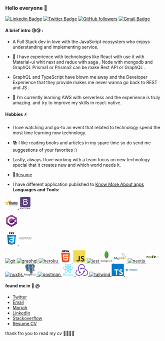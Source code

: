 ### Hello everyone 👋
[![Linkedin Badge](https://img.shields.io/badge/Mohammed_Alreai-blue?style=social&logo=Linkedin&logoColor=blue&link=https://www.linkedin.com/in/mohammed-al-reai/)](https://www.linkedin.com/in/mohammed-al-reai/) [![Twitter Badge](http://img.shields.io/badge/-@MohammedAl_Reai-1ca0f1?style=social&logo=twitter&logoColor=blue&link=https://https://twitter.com/MohammedAl_Reai)](https://twitter.com/MohammedAl_Reai) [![GitHub followers](https://img.shields.io/github/followers/MohammedALREAI?label=Follow&style=social)](https://github.com/MohammedALREAI/?tab=follow) [![Gmail Badge](https://img.shields.io/badge/-Mohammed_Alreai-c14438?style=social&logo=Gmail&logoColor=red&link=mailto:mhamad.aa1997.aa@gmail.com)](mailto:mhamad.aa1997.aa@gmail.com) 

#### A brief intro 😘😘 :


- A Full Stack dev in love with the JavaScript ecosystem who enjoys understanding and implementing service.

* 🔭 I have experience with technologies like React with use it with Material-ui whit next and redux with saga , Node with mongodb and GraphQL Prisma1 or Prisma2 can be make Rest API or GraphQL .

* GraphQL and TypeScript have blown me away and the Developer Experience that they provide makes me never wanna go back to REST and JS .

* 🌱 I’m currently learning AWS with serverless and the experience is truly amazing. and try to improve my skills in react-native.

#### Hobbies ⚡

- I love watching and go-to an event that related to technology spend the most time learning now technology.

* 📚 I like reading books and articles in my spare time so do send me suggestions of your favorites :)

- Lastly, always I love working with a team focus on new technology special that it creates new and which world needs it.

- 📝[Resume](https://res.cloudinary.com/dwpo5xilm/image/upload/v1615980182/sick-fits/Mohammed_alreai_cv.pdf)
- I have different application published to [Know More About apps](c=>)
**Languages and Tools:**  


<a href="https://aws.amazon.com" target="_blank">
 <img src="https://raw.githubusercontent.com/devicons/devicon/master/icons/amazonwebservices/amazonwebservices-original-wordmark.svg" 
 alt="aws" width="40" height="40"/> </a> 
  
 
  
  <a href="https://getbootstrap.com" target="_blank"> 
  <img src="https://raw.githubusercontent.com/devicons/devicon/master/icons/bootstrap/bootstrap-plain-wordmark.svg" alt="bootstrap" width="40" height="40"/> </a>

 
 <a href="https://www.w3schools.com/cs/" target="_blank"><img src="https://raw.githubusercontent.com/devicons/devicon/master/icons/csharp/csharp-original.svg" alt="csharp" width="40" height="40"/> </a> 
   
   <a href="https://www.w3schools.com/css/" target="_blank"> <img src="https://raw.githubusercontent.com/devicons/devicon/master/icons/css3/css3-original-wordmark.svg"
    alt="css3" width="40" height="40"/> </a>
      <a href="https://expressjs.com" target="_blank"><img src="https://raw.githubusercontent.com/devicons/devicon/master/icons/express/express-original-wordmark.svg"
    alt="express" width="40" height="40"/> </a> 
    
   <a href="https://git-scm.com/" target="_blank"> 
   <img src="https://www.vectorlogo.zone/logos/git-scm/git-scm-icon.svg" alt="git" width="40" height="40"/> </a> 
   
   <a href="https://graphql.org" target="_blank">
    <img src="https://www.vectorlogo.zone/logos/graphql/graphql-icon.svg" alt="graphql" width="40" height="40"/> </a>   
    <a href="https://heroku.com" target="_blank"> <img src="https://www.vectorlogo.zone/logos/heroku/heroku-icon.svg" alt="heroku" width="40"
     height="40"/> </a> 
     <a href="https://www.w3.org/html/" target="_blank">
      <img src="https://raw.githubusercontent.com/devicons/devicon/master/icons/html5/html5-original-wordmark.svg" 
      alt="html5" width="40" height="40"/> </a>
       <a href="https://developer.mozilla.org/en-US/docs/Web/JavaScript" target="_blank">
        <img src="https://raw.githubusercontent.com/devicons/devicon/master/icons/javascript/javascript-original.svg"
         alt="javascript" width="40" height="40"/> </a>
          <a href="https://jestjs.io" target="_blank"> 
          <img src="https://www.vectorlogo.zone/logos/jestjsio/jestjsio-icon.svg" alt="jest" width="40" height="40"/> </a>
               <a href="https://www.mongodb.com/" target="_blank"> 
               <img src="https://raw.githubusercontent.com/devicons/devicon/master/icons/mongodb/mongodb-original-wordmark.svg"
                alt="mongodb" width="40" height="40"/> </a> <a href="https://www.mysql.com/" 
                target="_blank"> 
                <img src="https://raw.githubusercontent.com/devicons/devicon/master/icons/mysql/mysql-original-wordmark.svg"
                 alt="mysql" width="40" height="40"/> </a>
                  <a href="https://nextjs.org/" target="_blank"> 
                  <img src="https://cdn.worldvectorlogo.com/logos/nextjs-3.svg" alt="nextjs" width="40" height="40"/> </a> 
                  <a href="https://nodejs.org" target="_blank">
                   <img src="https://raw.githubusercontent.com/devicons/devicon/master/icons/nodejs/nodejs-original-wordmark.svg" 
                   alt="nodejs" width="40" height="40"/> </a> <a href="https://nuxtjs.org/" 
                   target="_blank"> <img src="https://www.vectorlogo.zone/logos/nuxtjs/nuxtjs-icon.svg" alt="nuxtjs" width="40" height="40"/> </a>
                      <a href="https://www.postgresql.org" target="_blank"> 
                      <img src="https://raw.githubusercontent.com/devicons/devicon/master/icons/postgresql/postgresql-original-wordmark.svg"
                       alt="postgresql" width="40" height="40"/> </a> 
                       <a href="https://postman.com" target="_blank">
                        <img src="https://www.vectorlogo.zone/logos/getpostman/getpostman-icon.svg" alt="postman" width="40" 
                        height="40"/> </a> 
                         <a href="https://reactjs.org/" target="_blank"> 
                         <img src="https://raw.githubusercontent.com/devicons/devicon/master/icons/react/react-original-wordmark.svg"
                          alt="react" width="40" height="40"/> </a> 
                             <a href="https://redux.js.org" target="_blank"> 
                             <img src="https://raw.githubusercontent.com/devicons/devicon/master/icons/redux/redux-original.svg" 
                             alt="redux" width="40" height="40"/> </a>
                                 </a> <a href="https://tailwindcss.com/" target="_blank"> 
                                 <img src="https://www.vectorlogo.zone/logos/tailwindcss/tailwindcss-icon.svg" 
                                 alt="tailwind" width="40" height="40"/> </a>
                                  <a href="https://www.typescriptlang.org/" target="_blank">
                                   <img src="https://raw.githubusercontent.com/devicons/devicon/master/icons/typescript/typescript-original.svg" 
                                   alt="typescript" width="40" height="40"/> </a> 
                                  <a href="https://webpack.js.org" target="_blank"> 
<img src="https://raw.githubusercontent.com/devicons/devicon/d00d0969292a6569d45b06d3f350f463a0107b0d/icons/webpack/webpack-original-wordmark.svg" 
alt="webpack" width="40" height="40"/> </a>







#### found me in 🎉 @

- [Twitter](https://twitter.com/MohammedAl_Reai)
- [Email](20154725@student.alazhar.edu.ps)
- [Morioh](https://morioh.com/p/2a70bafb09cf)
- [LinkedIn](https://www.linkedin.com/in/mohammed-al-reai/)
- [Stackoverflow](https://stackoverflow.com/users/11819308/mohammed-alreai)
- [Resume CV](https://res.cloudinary.com/dwpo5xilm/image/upload/v1615980182/sick-fits/Mohammed_alreai_cv.pdf)

thank fro you to read my cv 🤷‍♂️🤷‍♀️
